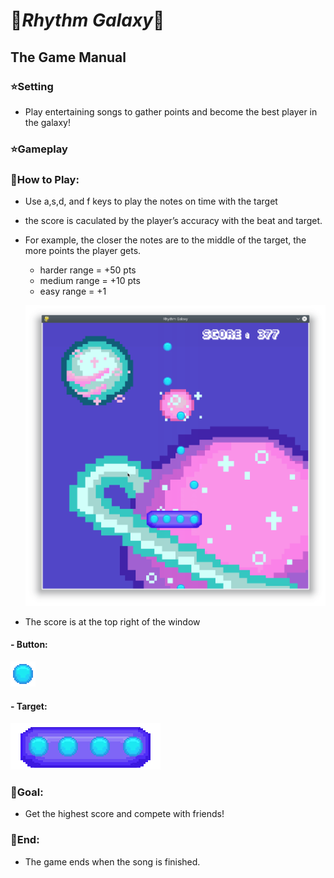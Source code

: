 # :milky_way:_**Rhythm Galaxy**_:milky_way:

## The Game Manual

### :star:Setting
  - Play entertaining songs to gather points and become the best player in the galaxy! 
  
### :star:Gameplay
### :gem:How to Play:
  - Use a,s,d, and f keys to play the notes on time with the target
  
  - the score is caculated by the player’s accuracy with the beat and target.
  - For example, the closer the notes are to the middle of the target, the more points the player gets.
    - harder range = +50 pts
    - medium range = +10 pts
    - easy range = +1
    
    ![screen shot](https://github.com/FB-18-19-PreAP-CS/mygame-uwu/blob/master/game_ss.png?raw=true)
  - The score is at the top right of the window
#### - Button:
![button](https://github.com/FB-18-19-PreAP-CS/mygame-uwu/blob/master/blue_button-1-1.png.png?raw=true)

#### - Target:
![target](https://github.com/FB-18-19-PreAP-CS/mygame-uwu/blob/master/target-1.png?raw=true)
### :gem:Goal:
  - Get the highest score and compete with friends! 

### :gem:End:
  - The game ends when the song is finished.
